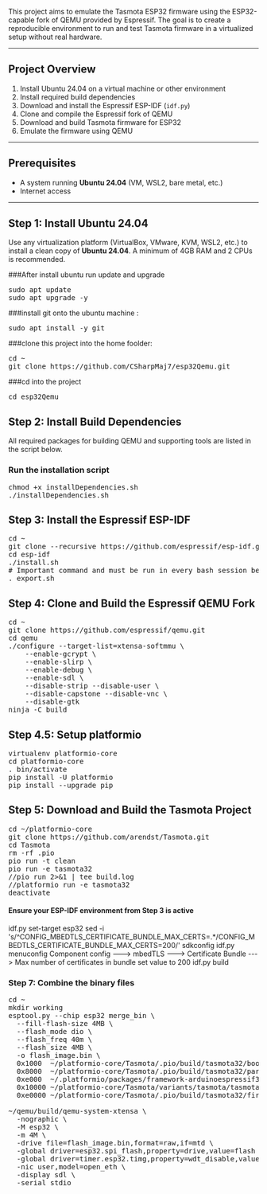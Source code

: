This project aims to emulate the Tasmota ESP32 firmware using the ESP32-capable fork of QEMU provided by Espressif. The goal is to create a reproducible environment to run and test Tasmota firmware in a virtualized setup without real hardware.

---

## Project Overview

1. Install Ubuntu 24.04 on a virtual machine or other environment
2. Install required build dependencies
3. Download and install the Espressif ESP-IDF (`idf.py`)
4. Clone and compile the Espressif fork of QEMU
5. Download and build Tasmota firmware for ESP32
6. Emulate the firmware using QEMU

---

## Prerequisites

- A system running **Ubuntu 24.04** (VM, WSL2, bare metal, etc.)
- Internet access

---

## Step 1: Install Ubuntu 24.04

Use any virtualization platform (VirtualBox, VMware, KVM, WSL2, etc.) to install a clean copy of **Ubuntu 24.04**. A minimum of 4GB RAM and 2 CPUs is recommended.

###After install ubuntu run update and upgrade
<pre>sudo apt update 
sudo apt upgrade -y 
</pre>

###install git onto the ubuntu machine :

<pre>sudo apt install -y git 
</pre>
###clone this project into the home foolder:
<pre>cd ~
git clone https://github.com/CSharpMaj7/esp32Qemu.git
</pre>
###cd into the project 
<pre>cd esp32Qemu
</pre>
## Step 2: Install Build Dependencies

All required packages for building QEMU and supporting tools are listed in the script below.

### Run the installation script
<pre>chmod +x installDependencies.sh
./installDependencies.sh
</pre>
## Step 3: Install the Espressif ESP-IDF
<pre>cd ~ 
git clone --recursive https://github.com/espressif/esp-idf.git
cd esp-idf
./install.sh
# Important command and must be run in every bash session before running the expressif tools
. export.sh
</pre>

## Step 4: Clone and Build the Espressif QEMU Fork
<pre>cd ~ 
git clone https://github.com/espressif/qemu.git
cd qemu
./configure --target-list=xtensa-softmmu \
    --enable-gcrypt \
    --enable-slirp \
    --enable-debug \
    --enable-sdl \
    --disable-strip --disable-user \
    --disable-capstone --disable-vnc \
    --disable-gtk
ninja -C build
</pre>

## Step 4.5: Setup platformio
<pre>virtualenv platformio-core
cd platformio-core
. bin/activate
pip install -U platformio
pip install --upgrade pip
</pre>
 
## Step 5: Download and Build the Tasmota Project
<pre>cd ~/platformio-core
git clone https://github.com/arendst/Tasmota.git
cd Tasmota
rm -rf .pio
pio run -t clean
pio run -e tasmota32
//pio run 2>&1 | tee build.log
//platformio run -e tasmota32
deactivate
</pre>
#### Ensure your ESP-IDF environment from Step 3 is active
idf.py set-target esp32
sed -i 's/^CONFIG_MBEDTLS_CERTIFICATE_BUNDLE_MAX_CERTS=.*/CONFIG_MBEDTLS_CERTIFICATE_BUNDLE_MAX_CERTS=200/' sdkconfig
idf.py menuconfig
Component config  --->
  mbedTLS  --->
    Certificate Bundle  --->
      Max number of certificates in bundle
      set value to 200
idf.py build

###  Step 7: Combine the binary files

<pre>cd ~ 
mkdir working
esptool.py --chip esp32 merge_bin \
  --fill-flash-size 4MB \
  --flash_mode dio \
  --flash_freq 40m \
  --flash_size 4MB \
  -o flash_image.bin \
  0x1000  ~/platformio-core/Tasmota/.pio/build/tasmota32/bootloader.bin \
  0x8000  ~/platformio-core/Tasmota/.pio/build/tasmota32/partitions.bin \
  0xe000  ~/.platformio/packages/framework-arduinoespressif32/tools/partitions/boot_app0.bin \
  0x10000 ~/platformio-core/Tasmota/variants/tasmota/tasmota32-safeboot.bin \
  0xe0000 ~/platformio-core/Tasmota/.pio/build/tasmota32/firmware.bin

~/qemu/build/qemu-system-xtensa \
  -nographic \
  -M esp32 \
  -m 4M \
  -drive file=flash_image.bin,format=raw,if=mtd \
  -global driver=esp32.spi_flash,property=drive,value=flash \
  -global driver=timer.esp32.timg,property=wdt_disable,value=true\
  -nic user,model=open_eth \ 
  -display sdl \
  -serial stdio
</pre>
